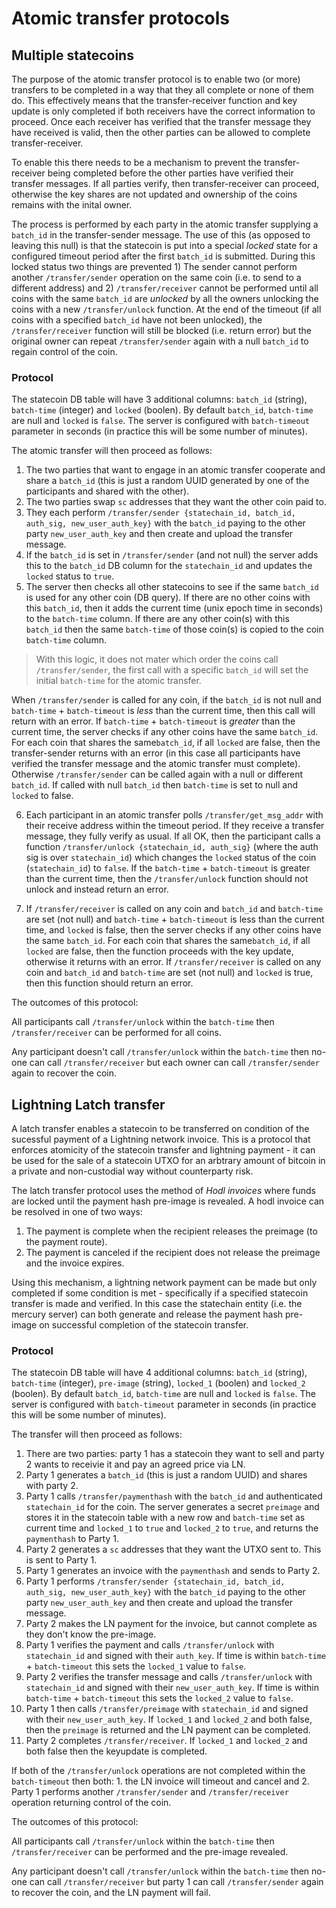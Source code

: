 # Atomic transfer protocols

## Multiple statecoins

The purpose of the atomic transfer protocol is to enable two (or more) transfers to be completed in a way that they all complete or none of them do. This effectively means that the transfer-receiver function and key update is only completed if both receivers have the correct information to proceed. Once each receiver has verified that the transfer message they have received is valid, then the other parties can be allowed to complete transfer-receiver. 

To enable this there needs to be a mechanism to prevent the transfer-receiver being completed before the other parties have verified their transfer messages. If all parties verify, then transfer-receiver can proceed, otherwise the key shares are not updated and ownership of the coins remains with the inital owner. 

The process is performed by each party in the atomic transfer supplying a `batch_id` in the transfer-sender message. The use of this (as opposed to leaving this null) is that the statecoin is put into a special *locked* state for a configured timeout period after the first `batch_id` is submitted. During this locked status two things are prevented 1) The sender cannot perform another `/transfer/sender` operation on the same coin (i.e. to send to a different address) and 2) `/transfer/receiver` cannot be performed until all coins with the same `batch_id` are *unlocked* by all the owners unlocking the coins with a new `/transfer/unlock` function. At the end of the timeout (if all coins with a specified `batch_id` have not been unlocked), the `/transfer/receiver` function will still be blocked (i.e. return error) but the original owner can repeat `/transfer/sender` again with a null `batch_id` to regain control of the coin. 

### Protocol

The statecoin DB table will have 3 additional columns: `batch_id` (string), `batch-time` (integer) and `locked` (boolen). By default `batch_id`, `batch-time` are null and `locked` is `false`. The server is configured with `batch-timeout` parameter in seconds (in practice this will be some number of minutes). 

The atomic transfer will then proceed as follows:

1. The two parties that want to engage in an atomic transfer cooperate and share a `batch_id` (this is just a random UUID generated by one of the participants and shared with the other). 
2. The two parties swap `sc` addresses that they want the other coin paid to. 
3. They each perform `/transfer/sender {statechain_id, batch_id, auth_sig, new_user_auth_key}` with the `batch_id` paying to the other party `new_user_auth_key` and then create and upload the transfer message. 
4. If the `batch_id` is set in `/transfer/sender` (and not null) the server adds this to the `batch_id` DB column for the `statechain_id` and updates the `locked` status to `true`. 
5. The server then checks all other statecoins to see if the same `batch_id` is used for any other coin (DB query). 
If there are no other coins with this `batch_id`, then it adds the current time (unix epoch time in seconds) to the `batch-time` column. 
If there are any other coin(s) with this `batch_id` then the same `batch-time` of those coin(s) is copied to the coin `batch-time` column. 

> With this logic, it does not mater which order the coins call `/transfer/sender`, the first call with a specific `batch_id` will set the initial `batch-time` for the atomic transfer. 

When `/transfer/sender` is called for any coin, if the `batch_id` is not null and `batch-time` + `batch-timeout` is *less* than the current time, then this call will return with an error.
If `batch-time` + `batch-timeout` is *greater* than the current time, the server checks if any other coins have the same `batch_id`. For each coin that shares the same`batch_id`, if all `locked` are false, then the transfer-sender returns with an error (in this case all participants have verified the transfer message and the atomic transfer must complete). 
Otherwise `/transfer/sender` can be called again with a null or different `batch_id`. If called with null `batch_id` then `batch-time` is set to null and `locked` to false. 

6. Each participant in an atomic transfer polls `/transfer/get_msg_addr` with their receive address within the timeout period. If they receive a transfer message, they fully verify as usual. If all OK, then the participant calls a function `/transfer/unlock {statechain_id, auth_sig}` (where the auth sig is over `statechain_id`) which changes the `locked` status of the coin (`statechain_id`) to `false`.
If the `batch-time` + `batch-timeout` is greater than the current time, then the `/transfer/unlock` function should not unlock and instead return an error. 

7. If `/transfer/receiver` is called on any coin and `batch_id` and `batch-time` are set (not null) and `batch-time` + `batch-timeout` is less than the current time, and `locked` is false, then the server checks if any other coins have the same `batch_id`. For each coin that shares the same`batch_id`, if all `locked` are false, then the function proceeds with the key update, otherwise it returns with an error. 
If `/transfer/receiver` is called on any coin and `batch_id` and `batch-time` are set (not null) and `locked` is true, then this function should return an error. 

The outcomes of this protocol:

All participants call `/transfer/unlock` within the `batch-time` then `/transfer/receiver` can be performed for all coins. 

Any participant doesn't call `/transfer/unlock` within the `batch-time` then no-one can call `/transfer/receiver` but each owner can call `/transfer/sender` again to recover the coin. 

## Lightning Latch transfer

A latch transfer enables a statecoin to be transferred on condition of the sucessful payment of a Lightning network invoice. This is a protocol that enforces atomicity of the statecoin transfer and lightning payment - it can be used for the sale of a statecoin UTXO for an arbtrary amount of bitcoin in a private and non-custodial way without counterparty risk. 

The latch transfer protocol uses the method of *Hodl invoices* where funds are locked until the payment hash pre-image is revealed. A hodl invoice can be resolved in one of two ways: 

1. The payment is complete when the recipient releases the preimage (to the payment route). 
2. The payment is canceled if the recipient does not release the preimage and the invoice expires.

Using this mechanism, a lightning network payment can be made but only completed if some condition is met - specifically if a specified statecoin transfer is made and verified. In this case the statechain entity (i.e. the mercury server) can both generate and release the payment hash pre-image on successful completion of the statecoin transfer. 

### Protocol

The statecoin DB table will have 4 additional columns: `batch_id` (string), `batch-time` (integer), `pre-image` (string), `locked_1` (boolen) and `locked_2` (boolen). By default `batch_id`, `batch-time` are null and `locked` is `false`. The server is configured with `batch-timeout` parameter in seconds (in practice this will be some number of minutes). 

The transfer will then proceed as follows:

1. There are two parties: party 1 has a statecoin they want to sell and party 2 wants to receivie it and pay an agreed price via LN.
2. Party 1 generates a `batch_id` (this is just a random UUID) and shares with party 2.
3. Party 1 calls `/transfer/paymenthash` with the `batch_id` and authenticated `statechain_id` for the coin. The server generates a secret `preimage` and stores it in the statecoin table with a new row and `batch-time` set as current time and `locked_1` to `true` and `locked_2` to `true`, and returns the `paymenthash` to Party 1. 
4. Party 2 generates a `sc` addresses that they want the UTXO sent to. This is sent to Party 1. 
5. Party 1 generates an invoice with the `paymenthash` and sends to Party 2. 
6. Party 1 performs `/transfer/sender {statechain_id, batch_id, auth_sig, new_user_auth_key}` with the `batch_id` paying to the other party `new_user_auth_key` and then create and upload the transfer message.
7. Party 2 makes the LN payment for the invoice, but cannot complete as they don't know the pre-image.
8. Party 1 verifies the payment and calls `/transfer/unlock` with `statechain_id` and signed with their `auth_key`. If time is within `batch-time` + `batch-timeout` this sets the `locked_1` value to `false`.
9. Party 2 verifies the transfer message and calls `/transfer/unlock` with `statechain_id` and signed with their `new_user_auth_key`. If time is within `batch-time` + `batch-timeout` this sets the `locked_2` value to `false`.
10. Party 1 then calls `/transfer/preimage` with `statechain_id` and signed with their `new_user_auth_key`. If `locked_1` and `locked_2` and both false, then the `preimage` is returned and the LN payment can be completed.
11. Party 2 completes `/transfer/receiver`. If `locked_1` and `locked_2` and both false then the keyupdate is completed.

If both of the `/transfer/unlock` operations are not completed within the `batch-timeout` then both: 1. the LN invoice will timeout and cancel and 2. Party 1 performs another `/transfer/sender` and `/transfer/receiver` operation returning control of the coin. 

The outcomes of this protocol:

All participants call `/transfer/unlock` within the `batch-time` then `/transfer/receiver` can be performed and the pre-image revealed. 

Any participant doesn't call `/transfer/unlock` within the `batch-time` then no-one can call `/transfer/receiver` but party 1 can call `/transfer/sender` again to recover the coin, and the LN payment will fail. 


